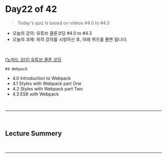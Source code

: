 # Day22 of 42

> Today's quiz is based on videos #4.0 to #4.3

- 오늘의 강의: 유튜브 클론코딩 #4.0 to #4.3
- 오늘의 과제: 위의 강의를 시청하신 후, 아래 퀴즈를 풀면 됩니다.

<br/>

[[노마드 코더] 유튜브 클론 코딩](https://academy.nomadcoders.co/courses/enrolled/435438)

`#4 Webpack`

- 4.0 Introduction to Webpack
- 4.1 Styles with Webpack part One
- 4.2 Styles with Webpack part Two
- 4.3 ES6 with Webpack

<br/>

---

<br/>

## Lecture Summery

<br/>

---

<br/>
